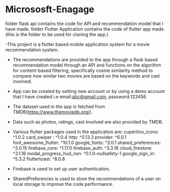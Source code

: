 # Micrososft-Enagage
folder flask api contains the code for API and recommendation model that I have made.
folder Flutter Application contains the code of flutter app made.(this is the folder to be used for cloning the app.)

-This project is a flutter based mobile application system for a movie recommendation system.

- The recommendations are provided to the app through a flask based recommendation model through an API and functions on the algorithm for content-based filtering, specifically cosine similarity method to compare how similar two movies are based on the keywords and cast involved.
- App can be created by setting new account or by using a demo account that I have created i.e email:abc@gmail.com, password:123456

- The dataset used in the app is fetched from TMDB(https://www.themoviedb.org/).
- Data such as photos, ratings, cast involved are also provided by TMDB.



- Various flutter packages used in the application are:
  cupertino_icons: ^1.0.2
  card_swiper : ^1.0.4
  http: ^0.13.3
  provider: ^6.0.1
  font_awesome_flutter: ^10.1.0
  google_fonts: ^3.0.1
  shared_preferences: ^2.0.15
  firebase_core: ^1.17.0
  firebase_auth: ^3.3.18
  cloud_firestore: ^3.1.16
  modal_progress_hud_nsn: ^0.1.0-nullsafety-1
  google_sign_in: ^5.3.2
  fluttertoast: ^8.0.8


- Firebase is used to set up user authentication.
- SharedPreferences is used to store the recommendations of a user on local storage to improve the code performance.
